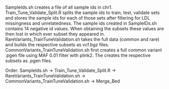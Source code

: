 SampleIds.sh creates a file of all sample ids in chr1.
Train_Tune_Validate_Split.R splits the sample ids to train, test, validate sets and stores the sample ids for each of those sets after filtering for LDL missingness and unrelatedness.
The sample ids created in SampleIDs.sh contains 14 negative id values. When obtaining the subsets these values are then lost in which ever subset they appeared in.
RareVariants_TrainTuneValidation.sh takes the full data (common and rare) and builds the respective subsets as vcf.bgz files.
CommonVariants_TrainTuneValidation.sh first creates a full common variant .pgen file using MAF 0.01 filter with plink2. The creates the respective subsets as .pgen files.


Order:
SampleIds.sh -> Train_Tune_Validate_Split.R -> RareVariants_TrainTuneValidation.sh -> CommonVariants_TrainTuneValidation.sh -> Merge_Bed
